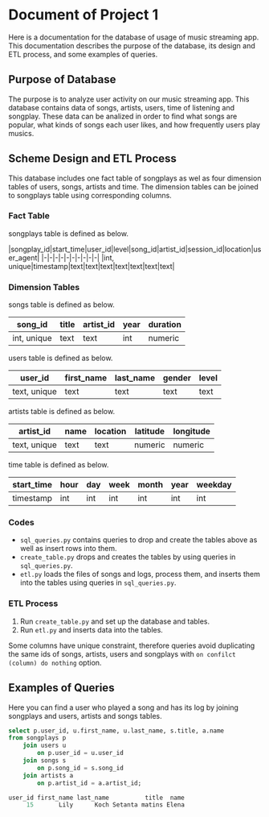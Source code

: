 # Document of Project 1

Here is a documentation for the database of usage of music streaming app.
This documentation describes the purpose of the database, its design and ETL process, and some examples of queries.

## Purpose of Database

The purpose is to analyze user activity on our music streaming app.
This database contains data of songs, artists, users, time of listening and songplay.
These data can be analized in order to find what songs are popular, what kinds of songs each user likes, and how frequently users play musics.

## Scheme Design and ETL Process

This database includes one fact table of songplays as wel as four dimension tables of users, songs, artists and time.
The dimension tables can be joined to songplays table using corresponding columns.

### Fact Table

songplays table is defined as below.

|songplay_id|start_time|user_id|level|song_id|artist_id|session_id|location|user_agent|
|-|-|-|-|-|-|-|-|-|-|
|int, unique|timestamp|text|text|text|text|text|text|text|

### Dimension Tables

songs table is defined as below.

|song_id|title|artist_id|year|duration|
|-|-|-|-|-|
|int, unique|text|text|int|numeric|

users table is defined as below.

|user_id|first_name|last_name|gender|level|
|-|-|-|-|-|
|text, unique|text|text|text|text|

artists table is defined as below.

|artist_id|name|location|latitude|longitude|
|-|-|-|-|-|
|text, unique|text|text|numeric|numeric|

time table is defined as below.

|start_time|hour|day|week|month|year|weekday|
|-|-|-|-|-|-|-|
|timestamp|int|int|int|int|int|int|

### Codes

- `sql_queries.py` contains queries to drop and create the tables above as well as insert rows into them.
- `create_table.py` drops and creates the tables by using queries in `sql_queries.py`.
- `etl.py` loads the files of songs and logs, process them, and inserts them into the tables using queries in `sql_queries.py`.

### ETL Process

1. Run `create_table.py` and set up the database and tables.
1. Run `etl.py` and inserts data into the tables.

Some columns have unique constraint, therefore queries avoid duplicating the same ids of songs, artists, users and songplays with `on confilct (column) do nothing` option.

## Examples of Queries

Here you can find a user who played a song and has its log by joining songplays and users, artists and songs tables.

```sql
select p.user_id, u.first_name, u.last_name, s.title, a.name
from songplays p
    join users u
        on p.user_id = u.user_id
    join songs s
        on p.song_id = s.song_id
    join artists a
        on p.artist_id = a.artist_id;

user_id first_name last_name          title  name
     15       Lily      Koch Setanta matins Elena
```
